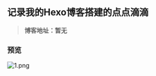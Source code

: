## 记录我的Hexo博客搭建的点点滴滴
> **博客地址：暂无**
### 预览
![1.png](https://gitee.com/yangzhi-1/yangzhi/blob/master/img/viewimg/1.png)